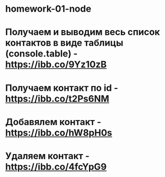 # homework-01-node

# Получаем и выводим весь список контактов в виде таблицы (console.table) - https://ibb.co/9Yz10zB

<!-- node index.js --action list -->

# Получаем контакт по id - https://ibb.co/t2Ps6NM

<!-- node index.js --action get --id 5 -->

# Добавялем контакт - https://ibb.co/hW8pH0s

<!-- node index.js --action add --name Mango --email mango@gmail.com --phone 322-22-22 -->

# Удаляем контакт - https://ibb.co/4fcYpG9

<!-- node index.js --action remove --id=3 -->
